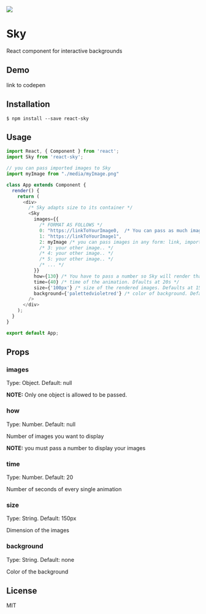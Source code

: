 ![](./gif/sky-gif.gif)

# Sky

React component for interactive backgrounds

## Demo

link to codepen

## Installation

```
$ npm install --save react-sky
```



## Usage

```javascript
import React, { Component } from 'react';
import Sky from 'react-sky';

// you can pass imported images to Sky
import myImage from "./media/myImage.png"

class App extends Component {
  render() {
    return (
      <div> 
        /* Sky adapts size to its container */
        <Sky 
          images={{
            /* FORMAT AS FOLLOWS */
            0: "https://linkToYourImage0,  /* You can pass as much images as you want */
            1: "https://linkToYourImage1",
            2: myImage /* you can pass images in any form: link, imported via webpack.. */
            /* 3: your other image.. */
            /* 4: your other image.. */
            /* 5: your other image.. */
            /* ... */
          }}
          how={130} /* You have to pass a number so Sky will render that amount of images chosen randomly from the object you passed in the previous step */
          time={40} /* time of the animation. Dfaults at 20s */
          size={'100px'} /* size of the rendered images. Defaults at 150px */
          background={'palettedvioletred'} /* color of background. Defaults to none */
        />
      </div>
    );
  }
}

export default App;
```



## Props

### images

Type: Object. Default: null

**NOTE:** Only one object is allowed to be passed.

### how

Type: Number. Default: null

Number of images you want to display

**NOTE:** you must pass a number to display your images

### time

Type: Number. Default: 20

Number of seconds of every single animation

### size

Type: String. Default: 150px

Dimension of the images 

### background

Type: String. Default: none

Color of the background 



## License

MIT